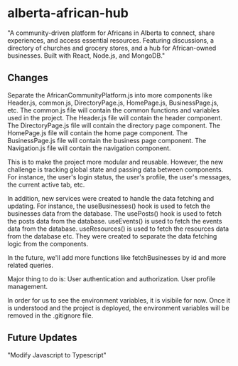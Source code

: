 # alberta-african-hub
"A community-driven platform for Africans in Alberta to connect, share experiences, and access essential resources. Featuring discussions, a directory of churches and grocery stores, and a hub for African-owned businesses. Built with React, Node.js, and MongoDB."

## Changes 
Separate the AfricanCommunityPlatform.js into more components like Header.js, common.js,
DirectoryPage.js, HomePage.js, BusinessPage.js, etc.
The common.js file will contain the common functions and variables used in the project.
The Header.js file will contain the header component.
The DirectoryPage.js file will contain the directory page component.
The HomePage.js file will contain the home page component.
The BusinessPage.js file will contain the business page component.
The Navigation.js file will contain the navigation component.

This is to make the project more modular and reusable. 
However, the new challenge is tracking global state and passing data between components. For instance, the user's login status, the user's profile, the user's messages, the current active tab, etc.

In addition, new services were created to handle the data fetching and updating.
For instance, the useBusinesses() hook is used to fetch the businesses data from the database.
The usePosts() hook is used to fetch the posts data from the database. useEvents() is used to fetch the events data from the database. useResources() is used to fetch the resources data from the database etc. They were created to separate the data fetching logic from the components.

In the future, we'll add more functions like fetchBusinesses by id and more related queries. 

Major thing to do is:
User authentication and authorization. 
User profile management.


In order for us to see the environment variables, it is visibile for now. Once it is understood and the project is deployed, the environment variables will be removed in the .gitignore file.


## Future Updates
"Modify Javascript to Typescript"

